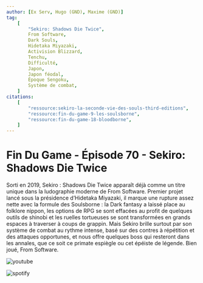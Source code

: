 ```yaml
---
author: [Ex Serv, Hugo (GND), Maxime (GND)]
tag:
    [
        "Sekiro: Shadows Die Twice",
        From Software,
        Dark Souls,
        Hidetaka Miyazaki,
        Activision Blizzard,
        Tenchu,
        Difficulté,
        Japon,
        Japon féodal,
        Époque Sengoku,
        Système de combat,
    ]
citations:
    [
        "ressource:sekiro-la-seconde-vie-des-souls-third-editions",
        "ressource:fin-du-game-9-les-soulsborne",
        "ressource:fin-du-game-18-bloodborne",
    ]
---
```


# Fin Du Game - Épisode 70 - Sekiro: Shadows Die Twice

Sorti en 2019, Sekiro : Shadows Die Twice apparaît déjà comme un titre unique dans la ludographie moderne de From Software. Premier projet lancé sous la présidence d’Hidetaka Miyazaki, il marque une rupture assez nette avec la formule des Soulsborne : la Dark fantasy a laissé place au folklore nippon, les options de RPG se sont effacées au profit de quelques outils de shinobi et les ruelles tortueuses se sont transformées en grands espaces à traverser à coups de grappin.
Mais Sekiro brille surtout par son système de combat au rythme intense, basé sur des contres à répétition et des attaques opportunes, et nous offre quelques boss qui resteront dans les annales, que ce soit ce primate espiègle ou cet épéiste de légende. Bien joué, From Software.

![youtube](https://www.youtube.com/watch?v=CwyIe6b1ixI)

![spotify](https://open.spotify.com/episode/2Ydbnq2P4jUsJmj9u2TtVB)
